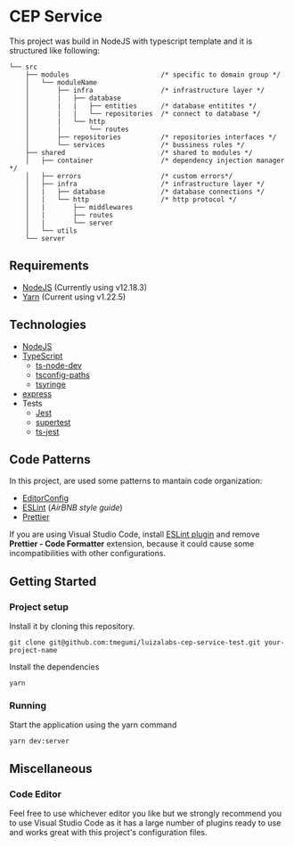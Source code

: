 # CEP Service

This project was build in NodeJS with typescript template and it is structured like following:

```
└── src
    ├── modules                       /* specific to domain group */
    │   └── moduleName
    │       ├── infra                 /* infrastructure layer */
    │       |   ├── database
    │       |   |   ├── entities      /* database entitites */
    │       |   |   └── repositories  /* connect to database */
    │       |   └── http
    │       |       └── routes
    │       ├── repositories          /* repositories interfaces */
    │       └── services              /* bussiness rules */
    ├── shared                        /* shared to modules */
    │   ├── container                 /* dependency injection manager */
    │   ├── errors                    /* custom errors*/
    │   ├── infra                     /* infrastructure layer */
    │   |   ├── database              /* database connections */
    │   |   └── http                  /* http protocol */
    │   |       ├── middlewares
    │   |       ├── routes
    │   |       └── server
    │   └── utils
    └── server
```

## Requirements
* [NodeJS](https://nodejs.org/) (Currently using v12.18.3)
* [Yarn](https://yarnpkg.com/) (Current using v1.22.5)

## Technologies
* [NodeJS](https://nodejs.org/)
* [TypeScript](https://www.typescriptlang.org/)
  * [ts-node-dev](https://github.com/whitecolor/ts-node-dev)
  * [tsconfig-paths](https://github.com/dividab/tsconfig-paths)
  * [tsyringe](https://github.com/microsoft/tsyringe)
* [express](https://expressjs.com/)
* Tests
  * [Jest](https://jestjs.io/)
  * [supertest](https://github.com/visionmedia/supertest)
  * [ts-jest](https://github.com/kulshekhar/ts-jest)

## Code Patterns
In this project, are used some patterns to mantain code organization:
* [EditorConfig](https://editorconfig.org/)
* [ESLint](https://eslint.org/) (*AirBNB style guide*)
* [Prettier](https://prettier.io/)

If you are using Visual Studio Code, install [ESLint plugin](https://marketplace.visualstudio.com/items?itemName=dbaeumer.vscode-eslint) and remove **Prettier - Code Formatter** extension, because it could cause some incompatibilities with other configurations.

## Getting Started
### Project setup
Install it by cloning this repository.
```
git clone git@github.com:tmegumi/luizalabs-cep-service-test.git your-project-name
```
Install the dependencies
```
yarn
```
### Running
Start the application using the yarn command
```
yarn dev:server
```

## Miscellaneous
### Code Editor
Feel free to use whichever editor you like but we strongly recommend you to use Visual Studio Code as it has a large number of plugins ready to use and works great with this project's configuration files.
